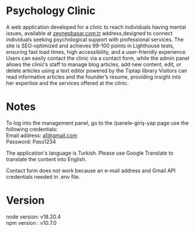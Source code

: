 # Psychology Clinic

A web application developed for a clinic to reach individuals having mental issues, available at <a href="https://zeynepbasar.com.tr" target="_blank">zeynepbasar.com.tr</a> address,designed to connect individuals seeking psychological support with professional services. The site is SEO-optimized and achieves 99-100 points in Lighthouse tests, ensuring fast load times, high accessibility, and a user-friendly experience. Users can easily contact the clinic via a contact form, while the admin panel allows the clinic’s staff to manage blog articles, add new content, edit, or delete articles using a text editor powered by the Tiptap library Visitors can read informative articles and the founder’s resume, providing insight into her expertise and the services offered at the clinic.

# Notes

To log into the management panel, go to the /panele-giriş-yap page use the following credentials:
<br/>
Email address: a1@gmail.com
<br/>
Password: Pass1234

The application's language is Turkish. Please use Google Translate to translate the content into English.

Contact form does not work because an e-mail address and Gmail API credentials needed in .env file.

# Version

node version: v18.20.4 
<br/>
npm version : v10.7.0
